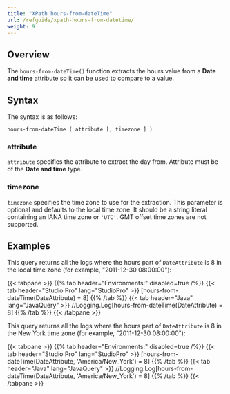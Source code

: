 ```yaml
---
title: "XPath hours-from-dateTime"
url: /refguide/xpath-hours-from-datetime/
weight: 9
---
```


## Overview

The `hours-from-dateTime()` function extracts the hours value from a **Date and time** attribute so it can be used to compare to a value.

## Syntax

The syntax is as follows:

```
hours-from-dateTime ( attribute [, timezone ] )
```

### attribute

`attribute` specifies the attribute to extract the day from. Attribute must be of the **Date and time** type.

### timezone

`timezone` specifies the time zone to use for the extraction. This parameter is optional and defaults to the local time zone. It should be a string literal containing an IANA time zone or `'UTC'`. GMT offset time zones are not supported.

## Examples

This query returns all the logs where the hours part of `DateAttribute` is 8 in the local time zone (for example, "2011-12-30 08:00:00"):

{{< tabpane >}}
  {{% tab header="Environments:" disabled=true /%}}
  {{< tab header="Studio Pro" lang="StudioPro" >}}
    [hours-from-dateTime(DateAttribute) = 8]
    {{% /tab %}}
  {{< tab header="Java" lang="JavaQuery" >}}
     //Logging.Log[hours-from-dateTime(DateAttribute) = 8]
    {{% /tab %}}
{{< /tabpane >}}

This query returns all the logs where the hours part of `DateAttribute` is 8 in the New York time zone (for example, "2011-12-30 08:00:00"):

{{< tabpane >}}
  {{% tab header="Environments:" disabled=true /%}}
  {{< tab header="Studio Pro" lang="StudioPro" >}}
    [hours-from-dateTime(DateAttribute, 'America/New_York') = 8]
    {{% /tab %}}
  {{< tab header="Java" lang="JavaQuery" >}}
     //Logging.Log[hours-from-dateTime(DateAttribute, 'America/New_York') = 8]
    {{% /tab %}}
{{< /tabpane >}}
